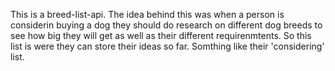 This is a breed-list-api. The idea behind this was when a person is considerin buying a dog they should do research on different dog breeds to see how big they will get as well as their different requirenmtents. So this list is were they can store their ideas so far. Somthing like their 'considering' list. 
